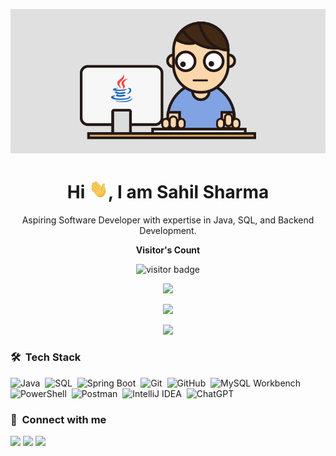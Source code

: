 <p align="center">
  <img src="https://github.com/Sahil-me/Sahil-me/blob/main/New.gif?raw=true" width="700">
</p>
<h1 align="center">Hi <img src="https://github.com/Sahil-me/Sahil-me/blob/main/Hi.gif?raw=true" width="30px" height="30px">, I am Sahil Sharma</h1>

<p align="center" width="150px">Aspiring Software Developer with expertise in Java, SQL, and Backend Development.</p>




<p align="center"><b>Visitor's Count</b></p>
<p align="center"><img src="https://profile-counter.glitch.me/Sahil-me/count.svg" alt="visitor badge"/></p>
<p align="center"><img src="https://github-readme-stats.vercel.app/api/top-langs/?username=Sahil-me&layout=compact&hide=TSQL&theme=chartreuse-dark"></p>
<p align="center" ><img src="https://github-readme-stats.vercel.app/api?username=Sahil-me&count_private=true&show_icons=true&theme=chartreuse-dark&include_all_commits=true" width="400"></p> 
<p align="center" ><img src="https://github-readme-streak-stats.herokuapp.com/?user=Sahil-me&theme=chartreuse-dark"></p>

### 🛠 &nbsp;Tech Stack

![Java](https://img.shields.io/badge/-Java-05122A?style=flat&logo=openjdk&logoColor=FFA518)&nbsp;
![SQL](https://img.shields.io/badge/-SQL-05122A?style=flat&logo=MySQL&logoColor=4479A1)&nbsp;
![Spring Boot](https://img.shields.io/badge/-SpringBoot-05122A?style=flat&logo=springboot&logoColor=6DB33F)&nbsp;
![Git](https://img.shields.io/badge/-Git-05122A?style=flat&logo=git)&nbsp;
![GitHub](https://img.shields.io/badge/-GitHub-05122A?style=flat&logo=github)&nbsp;
![MySQL Workbench](https://img.shields.io/badge/-MySQL%20Workbench-05122A?style=flat&logo=mysql&logoColor=4479A1)&nbsp;
![PowerShell](https://img.shields.io/badge/-PowerShell-05122A?style=flat&logo=powershell&logoColor=5391FE)&nbsp;
![Postman](https://img.shields.io/badge/-Postman-05122A?style=flat&logo=postman&logoColor=FF6C37)&nbsp;
![IntelliJ IDEA](https://img.shields.io/badge/-IntelliJ%20IDEA-05122A?style=flat&logo=intellij-idea&logoColor=000000)&nbsp;
![ChatGPT](https://img.shields.io/badge/-ChatGPT-05122A?style=flat&logo=openai&logoColor=00A67E)&nbsp;

### :link: &nbsp;Connect with me

<p align="left">
<!-- <a href="https://www.linkedin.com/in/sahil-me"><img src="https://img.shields.io/badge/-LinkedIn-0077B5?style=for-the-badge&logo=Linkedin&logoColor=white"/></a> -->
<a href="mailto:Sharmasahil201912@gmail.com"><img src="https://img.shields.io/badge/-Email-D14836?style=for-the-badge&logo=Gmail&logoColor=white"/></a>
<a href="https://t.me/mesahilsharma"><img src="https://img.shields.io/badge/-Telegram-0088cc?style=for-the-badge&logo=Telegram&logoColor=white"/></a>
<a href="https://leetcode.com/Sahil_Sharma_07/"><img src="https://img.shields.io/badge/-LeetCode-FFA116?style=for-the-badge&logo=LeetCode&logoColor=white"/></a>
<!-- <a href="https://x.com/sahil12_me"><img src="https://img.shields.io/badge/-X-000000?style=for-the-badge&logo=X&logoColor=white"/></a>
<a href="https://instagram.com/sahil12.me"><img src="https://img.shields.io/badge/-Instagram-E4405F?style=for-the-badge&logo=instagram&logoColor=white"/></a> -->
</p>

